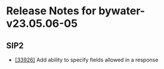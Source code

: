
# Release Notes for bywater-v23.05.06-05

## SIP2

- [[33926]](http://bugs.koha-community.org/bugzilla3/show_bug.cgi?id=33926) Add ability to specify fields allowed in a response


